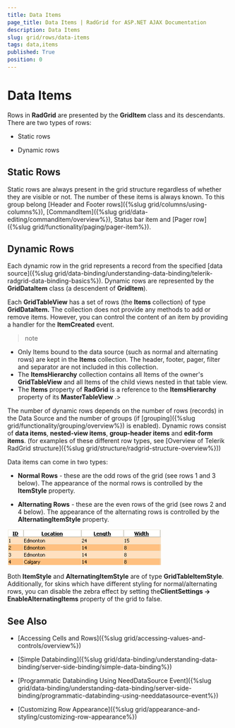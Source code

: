 ```yaml
---
title: Data Items
page_title: Data Items | RadGrid for ASP.NET AJAX Documentation
description: Data Items
slug: grid/rows/data-items
tags: data,items
published: True
position: 0
---
```


# Data Items



Rows in **RadGrid** are presented by the **GridItem** class and its descendants. There are two types of rows:

* Static rows

* Dynamic rows

## Static Rows

Static rows are always present in the grid structure regardless of whether they are visible or not. The number of these items is always known. To this group belong [Header and Footer rows]({%slug grid/columns/using-columns%}), [CommandItem]({%slug grid/data-editing/commanditem/overview%}), Status bar item and [Pager row]({%slug grid/functionality/paging/pager-item%}).

## Dynamic Rows

Each dynamic row in the grid represents a record from the specified [data source]({%slug grid/data-binding/understanding-data-binding/telerik-radgrid-data-binding-basics%}). Dynamic rows are represented by the **GridDataItem** class (a descendent of **GridItem**).

Each **GridTableView** has a set of rows (the **Items** collection) of type **GridDataItem.** The collection does not provide any methods to add or remove items. However, you can control the content of an item by providing a handler for the **ItemCreated** event.

>note
* Only Items bound to the data source (such as normal and alternating rows) are kept in the **Items** collection. The header, footer, pager, filter and separator are not included in this collection.
* The **ItemsHierarchy** collection contains all Items of the owner's **GridTableView** and all Items of the child views nested in that table view.
* The **Items** property of **RadGrid** is a reference to the **ItemsHierarchy** property of its **MasterTableView** .>


The number of dynamic rows depends on the number of rows (records) in the Data Source and the number of groups (if [grouping]({%slug grid/functionality/grouping/overview%}) is enabled). Dynamic rows consist of **data items**, **nested-view items**, **group-header items** and **edit-form items**. (for examples of these different row types, see [Overview of Telerik RadGrid structure]({%slug grid/structure/radgrid-structure-overview%}))

Data items can come in two types:

* **Normal Rows** - these are the odd rows of the grid (see rows 1 and 3 below). The appearance of the normal rows is controlled by the **ItemStyle** property.

* **Alternating Rows** - these are the even rows of the grid (see rows 2 and 4 below). The appearance of the alternating rows is controlled by the **AlternatingItemStyle** property.

![Normal and Alternating rows](images/grd_normal_alternating_styles.png)

Both **ItemStyle** and **AlternatingItemStyle** are of type **GridTableItemStyle**. Additionally, for skins which have different styling for normal/alternating rows, you can disable the zebra effect by setting the**ClientSettings -> EnableAlternatingItems** property of the grid to false.

## See Also

 * [Accessing Cells and Rows]({%slug grid/accessing-values-and-controls/overview%})

 * [Simple Databinding]({%slug grid/data-binding/understanding-data-binding/server-side-binding/simple-data-binding%})

 * [Programmatic Databinding Using NeedDataSource Event]({%slug grid/data-binding/understanding-data-binding/server-side-binding/programmatic-databinding-using-needdatasource-event%})

 * [Customizing Row Appearance]({%slug grid/appearance-and-styling/customizing-row-appearance%})
